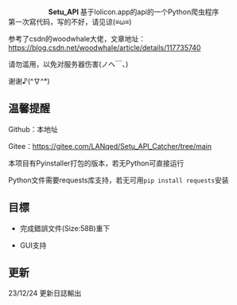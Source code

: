 <div align="center">
	<b>
		Setu_API
	</b>
基于lolicon.app的api的一个Python爬虫程序
</div>
第一次寫代码，写的不好，请见谅(≡ω≡)

参考了csdn的woodwhale大佬，文章地址：https://blog.csdn.net/woodwhale/article/details/117735740

请勿滥用，以免对服务器伤害(ノへ￣、)

谢谢♪(^∇^*)

## 温馨提醒

Github：本地址

Gitee：https://gitee.com/LANqed/Setu_API_Catcher/tree/main

本项目有Pyinstaller打包的版本，若无Python可直接运行

Python文件需要requests库支持，若无可用`pip install requests`安装

## 目標

* 完成錯誤文件(Size:58B)重下

* GUI支持

## 更新

23/12/24 更新日誌輸出


